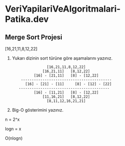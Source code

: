 # VeriYapilariVeAlgoritmalari-Patika.dev
<h2>Merge Sort Projesi</h2>
   [16,21,11,8,12,22] 
<ol> <li>Yukarı dizinin sort türüne göre aşamalarını yazınız. </li>
 
                    [16,21,11,8,12,22] 
                  [16,21,11]   [8,12,22] 
              [16] - [21,11]   [8] - [12,22] 
        ------------------------------------------ 
          [16] - [21] - [11]     [8] - [12] - [22] 
       ------------------------------------------ 
              [16] - [11,21]   [8] - [12,22] 
                  [11,16,21]   [8,12,22] 
                    [8,11,12,16,21,21]
 
 <li>Big-O gösterimini yazınız. </li></ol>
 
  n = 2^x
  
  logn = x

  O(nlogn)     
    
